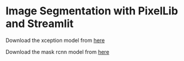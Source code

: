 # Image Segmentation with PixelLib and Streamlit

Download the xception model from [here](https://github.com/ayoolaolafenwa/PixelLib/releases/download/1.1/deeplabv3_xception_tf_dim_ordering_tf_kernels.h5)

Download the mask rcnn model from [here](https://github.com/ayoolaolafenwa/PixelLib/releases/download/1.2/mask_rcnn_coco.h5)
